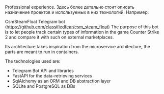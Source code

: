 Professional experience.
Здесь более детально стоит описать назначение проектов и используемых в них технологий.
Например:

CsmSteamFloat Telegram bot (https://github.com/classifiedfear/csm_steam_float)
The purpose of this bot is to let people track certain types of information in the game Counter Strike 2 and compare it with such on external marketplaces.

Its architecture takes inspiration from the microservice architecture, the parts are meant to run in containers.

The technologies used are:
- Telegram Bot API and libraries
- FastAPI for the data-retrieving services
- SqlAlchemy as an ORM and DB abstraction layer
- SQLite and PostgreSQL as DBs
